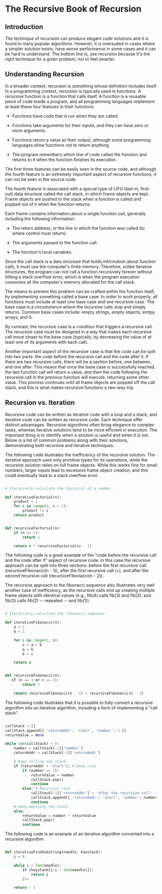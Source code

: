 # The Recursive Book of Recursion

## Introduction

The technique of recursion can produce elegant code solutions and it is found in many popular algorithms. However, it is oversuded in cases where a simpler solution exists, have worse performance in some cases and it can be hard to understand. The bottom line is, use recursion because it's the right technique for a given problem, not to feel smarter.

## Understanding Recursion

In a broader context, recursion is something whose definition includes itself. In a programming context, recursion is typically used in functions. A recursive function is a function that calls itself. A function is a reusable piece of code inside a program, and all programming languages implement at least these four features in their functions:

- Functions have code that is run when they are called.

- Functions take arguments for their inputs, and they can have zero or more arguments.

- Functions return a value as their output, although some programming languages allow functions not to return anything.

- The program remembers which line of code called the function and returns to it when the function finishes its execution.

The first three features can be easily seen in the source code, and although the fourth feature is an extremely important aspect of recursive functions, it can not be seen in the source code.

The fourth feature is associated with a special type of LIFO (last-in, first-out) data structure called the call stack, in which frame objects are kept. Frame objects are pushed to the stack when a function is called and popped out of it when the function returns.

Each frame contains information about a single function call, generally including the following information:

- The return address, or the line in which the function was called (to where control must return).

- The arguments passed to the function call.

- The function's local variables.

Since the call stack is a data structure that holds information about function calls, it must use the computer's finite memory. Therefore, unlike iterative structures, the program can not call a function recursively forever without hitting a stack overflow error, which is when the program execution consumes all the computer's memory allocated for the call stack.

The means to prevent this problem can be crafted within the function itself, by implementing something called a base case. In order to work properly, all functions must include at least one base case and one recursive case. The base case is a circumstance where the recursive calls stop and simply returns. Common base cases include: empty strings, empty objects, emtpy arrays, and 0.

By contrast, the recursive case is a condition that triggers a recursive call. The recursive case must be designed in a way that makes each recursive call move closer to the base case (typically, by decreasing the value of at least one of its arguments with each call).

Another important aspect of the recursive case is that the code can be split into two parts: the code before the recursive call and the code after it. If there are two recursive calls, there will be a section before, one between, and one after. This means that once the base case is successfully reached, the last function call will return a value, and then the code following the recursive call in the previous function will execute, returning some other value. This process continues until all frame objects are popped off the call stack, and this is what makes recursive functions a two-way trip.

## Recursion vs. Iteration

Recursive code can be written as iterative code with a loop and a stack, and iterative code can be written as recursive code. Each technique offer distinct advantages. Recursive algorithms often bring elegance to complex tasks, whereas iterative solutions tend to be more efficient in execution. The important thing is to identify when a solution is useful and when it is not. Below is a list of common problems along with their solutions, demonstrating both recursive and iterative techniques.

The following code illustrates the inefficiency of the recursive solution. The iterative approach uses only primitive types for its operations, while the recursive solution relies on full frame objects. While this works fine for small numbers, larger inputs lead to excessive frame object creation, and this could eventually lead to a stack overflow error.

```python

# Iteratively calculate the factorial of a number.

def iterativeFactorial(n):
    product = 1
    for i in range(1, n + 1):
        product *= i
    return product


def recursiveFactorial(n):
    if (n == 1):
        return 1

    return n * recursiveFactorial(n - 1)


```

The following code is a great example of the "code before the recursive call and the code after it" aspect of recursive code. In this case the recursive approach can be split into three sections: before the first recursive call (recursiveFibonacci(n - 1)), after the first recursive call (+), and after the second recursive call (recursiveFibonacci(n - 2)).

The recursive approach to the fibonacci sequence also illustrates very well another case of inefficiency, as the recursive calls end up creating multiple frame objects with identical values (e.g., fib(4) calls fib(3) and fib(2); and fib(3) calls fib(2) -- repeated -- and fib(1)).

```python

# Iteratively calculate the fibonacci sequence

def iterativeFibonacci(n):
    a = 1 
    b = 1

    for i in range(2, n):
        c = a + b
        a = b
        b = c

    return a


def recursiveFibonacci(n):
   if (n == 1 or n == 2):
        return 1

    return recursiveFibonacci(n - 1) + recursiveFibonacci(n - 2)


```

The following code illustrates that it is possible to fully convert a recursive algorithm into an iterative algorithm, including a form of implementing a "call stack".

```python

callStack = []
callStack.append({ 'returnAddr': 'start', 'number': 5 })
returnValue = None

while len(callStack) > 0:
    number = callStack[-1]['number']
    returnAddr = callStack[-1]['returnAddr']

    # Keep filling the stack
    if (returnAddr = 'start'): # Base case
        if (number == 1):
            returnValue = number
            callStack.pop()
            continue
        else: # Recursive case
            callStack[-1]['returnAddr'] = 'after the recursive call'
            callStack.append({ 'returnAddr': 'start', 'number': number - 1})
            continue
    # Keep emptying the stack
    else:
        returnValue = number * returnValue
        callStack.pop()
        continue


```

The following code is an example of an iterative algorithm converted into a recursive algorithm.

```python

def iterativeFindSubstring(needle, haystack):
    i = 0

    while i < len(needle):
        if (haystack[i:i + len(needle)]):
            return i
        i++

    return - 1


```
